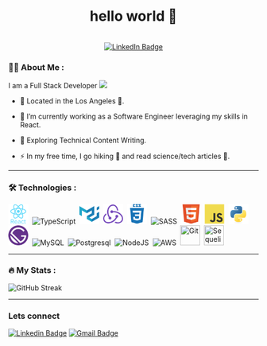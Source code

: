 <div align="center">
  <h1>
    hello world 👋
  </h1>
  <div>
  <img src="https://komarev.com/ghpvc/?username=your-github-patrickwellman&style=flat-square&color=blue" alt=""/>
  </div>
  <a href="https://www.linkedin.com/in/patrick-wellman-1533551a2/">
    <img src="https://img.shields.io/badge/LinkedIn-blue?style=for-the-badge&logo=linkedin&logoColor=white" alt="LinkedIn Badge"/>
  </a>
</div>

### :man_technologist: About Me :

<div>
  I am a Full Stack Developer <img src="https://media.giphy.com/media/WUlplcMpOCEmTGBtBW/giphy.gif" width="30">
</div>

- 📍 Located in the Los Angeles 🌴.

- :telescope: I’m currently working as a Software Engineer leveraging my skills in React.

- :seedling: Exploring Technical Content Writing.

- :zap: In my free time, I go hiking 🥾 and read science/tech articles 📰.

---


### :hammer_and_wrench: Technologies :
<div>
  <img src="https://github.com/devicons/devicon/blob/master/icons/react/react-original-wordmark.svg" title="React" alt="React" width="40" height="40"/>&nbsp;
  <img src="https://cdn.jsdelivr.net/gh/devicons/devicon/icons/typescript/typescript-original.svg" title="TypeScript" alt="TypeScript" width="40" height="40"/>&nbsp;
  <img src="https://github.com/devicons/devicon/blob/master/icons/materialui/materialui-original.svg" title="Material UI" alt="Material UI" width="40" height="40"/>&nbsp;
  <img src="https://github.com/devicons/devicon/blob/master/icons/redux/redux-original.svg" title="Redux" alt="Redux " width="40" height="40"/>&nbsp;
  <img src="https://github.com/devicons/devicon/blob/master/icons/css3/css3-plain-wordmark.svg"  title="CSS3" alt="CSS" width="40" height="40"/>&nbsp;
  <img src="https://cdn.jsdelivr.net/gh/devicons/devicon/icons/sass/sass-original.svg" title="SASS" alt="SASS" width="40" height="40"/>&nbsp;
  <img src="https://github.com/devicons/devicon/blob/master/icons/html5/html5-original.svg" title="HTML5" alt="HTML" width="40" height="40"/>&nbsp;
  <img src="https://github.com/devicons/devicon/blob/master/icons/javascript/javascript-original.svg" title="JavaScript" alt="JavaScript" width="40" height="40"/>&nbsp;
  <img src="https://github.com/devicons/devicon/blob/master/icons/python/python-original.svg" title="Python" alt="Python" width="40" height="40"/>&nbsp;
  <img src="https://github.com/devicons/devicon/blob/master/icons/gatsby/gatsby-original.svg" title="Gatsby"  alt="Gatsby" width="40" height="40"/>&nbsp;
  <img src="https://cdn.jsdelivr.net/gh/devicons/devicon/icons/mysql/mysql-original.svg" title="MySQL"  alt="MySQL" width="40" height="40"/>&nbsp;
  <img src="https://cdn.jsdelivr.net/gh/devicons/devicon/icons/postgresql/postgresql-original-wordmark.svg" title="Postgresql"  alt="Postgresql" width="40" height="40"/>&nbsp;      
  <img src="https://cdn.jsdelivr.net/gh/devicons/devicon/icons/nodejs/nodejs-original.svg" 
 title="NodeJS" alt="NodeJS" width="40" height="40"/>&nbsp;
  <img src="https://cdn.jsdelivr.net/gh/devicons/devicon/icons/amazonwebservices/amazonwebservices-original.svg"
 title="AWS" alt="AWS" width="40" height="40"/>&nbsp;
  <img src="https://cdn.jsdelivr.net/gh/devicons/devicon/icons/git/git-original.svg"
 title="Git" **alt="Git" width="40" height="40"/>&nbsp;
<img src="https://cdn.jsdelivr.net/gh/devicons/devicon/icons/sequelize/sequelize-original.svg" title="Sequelize" **alt="Sequelize" width="40" height="40" />
</div>

---

### :fire: My Stats :
![GitHub Streak](https://github-readme-streak-stats.herokuapp.com?user=patrickwellman&theme=chartreuse-dark&date_format=n%2Fj%5B%2FY%5D)

---

### Lets connect
[![Linkedin Badge](https://img.shields.io/badge/-PatrickWellman-blue?style=flat&logo=Linkedin&logoColor=white)](https://www.linkedin.com/in/patrick-wellman-1533551a2/)
[![Gmail Badge](https://img.shields.io/badge/-GMAIL-red?style=flat&logo=Gmail&logoColor=white)](mailto:pwellmancode@gmail.com)
